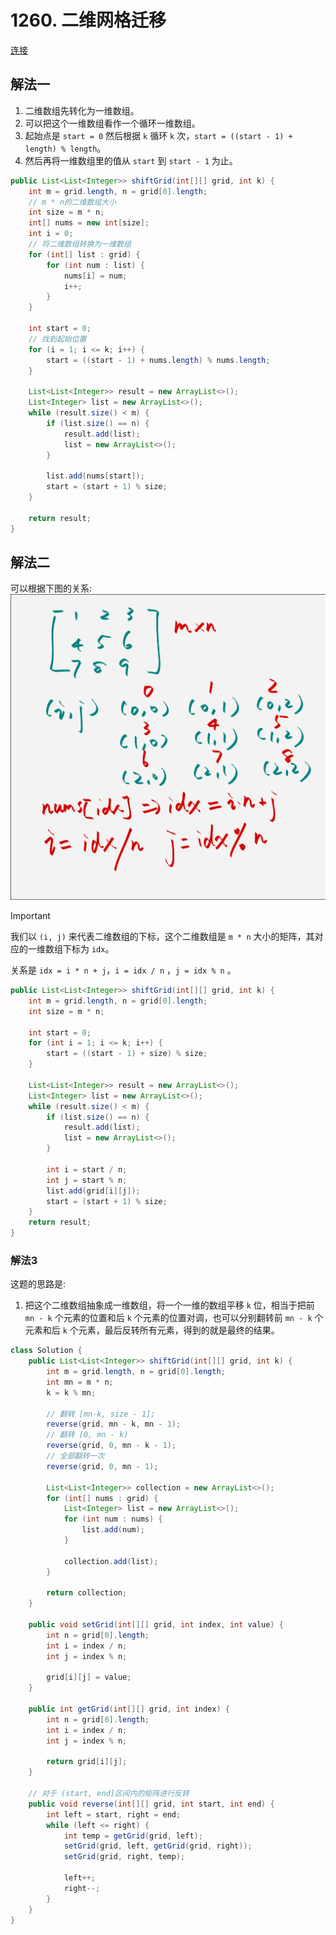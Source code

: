 # 1260. 二维网格迁移 

[连接](https://leetcode.cn/problems/shift-2d-grid/submissions/634710526/)

## 解法一
1. 二维数组先转化为一维数组。
2. 可以把这个一维数组看作一个循环一维数组。
3. 起始点是 `start = 0` 然后根据 `k` 循环 `k` 次，`start = ((start - 1) + length) % length`。
4. 然后再将一维数组里的值从 `start` 到 `start - 1` 为止。

```java
public List<List<Integer>> shiftGrid(int[][] grid, int k) {
    int m = grid.length, n = grid[0].length;
    // m * n的二维数组大小
    int size = m * n;
    int[] nums = new int[size];
    int i = 0;
    // 将二维数组转换为一维数组
    for (int[] list : grid) {
        for (int num : list) {
            nums[i] = num;
            i++;
        }
    }

    int start = 0;
    // 找到起始位置
    for (i = 1; i <= k; i++) {
        start = ((start - 1) + nums.length) % nums.length;
    }

    List<List<Integer>> result = new ArrayList<>();
    List<Integer> list = new ArrayList<>();
    while (result.size() < m) {
        if (list.size() == n) {
            result.add(list);
            list = new ArrayList<>();
        }

        list.add(nums[start]);
        start = (start + 1) % size;
    }

    return result;
}
```

## 解法二

可以根据下图的关系:
![二维数组对应一维数组下标](./images/1260_shift_grid.png)

>[!important]
> 我们以 `(i, j)` 来代表二维数组的下标，这个二维数组是 `m * n` 大小的矩阵，其对应的一维数组下标为 `idx`。
> 
> 关系是 `idx = i * n + j`，`i = idx / n` ，`j = idx % n` 。

```java
public List<List<Integer>> shiftGrid(int[][] grid, int k) {
    int m = grid.length, n = grid[0].length;
    int size = m * n;

    int start = 0;
    for (int i = 1; i <= k; i++) {
        start = ((start - 1) + size) % size;
    }

    List<List<Integer>> result = new ArrayList<>();
    List<Integer> list = new ArrayList<>();
    while (result.size() < m) {
        if (list.size() == n) {
            result.add(list);
            list = new ArrayList<>();
        }

        int i = start / n;
        int j = start % n;
        list.add(grid[i][j]);
        start = (start + 1) % size;
    }
    return result;
}
```

### 解法3
这题的思路是: 
1. 把这个二维数组抽象成一维数组，将一个一维的数组平移 `k` 位，相当于把前 `mn - k` 个元素的位置和后 `k` 个元素的位置对调，也可以分别翻转前 `mn - k` 个元素和后 `k` 个元素，最后反转所有元素，得到的就是最终的结果。

```java
class Solution {
    public List<List<Integer>> shiftGrid(int[][] grid, int k) {
        int m = grid.length, n = grid[0].length;
        int mn = m * n;
        k = k % mn;

        // 翻转 [mn-k, size - 1];
        reverse(grid, mn - k, mn - 1);
        // 翻转 [0, mn - k)
        reverse(grid, 0, mn - k - 1);
        // 全部翻转一次
        reverse(grid, 0, mn - 1);

        List<List<Integer>> collection = new ArrayList<>();
        for (int[] nums : grid) {
            List<Integer> list = new ArrayList<>();
            for (int num : nums) {
                list.add(num);
            }

            collection.add(list);
        }

        return collection;
    }

    public void setGrid(int[][] grid, int index, int value) {
        int n = grid[0].length;
        int i = index / n;
        int j = index % n;

        grid[i][j] = value;
    }

    public int getGrid(int[][] grid, int index) {
        int n = grid[0].length;
        int i = index / n;
        int j = index % n;

        return grid[i][j];
    }

    // 对于 (start, end]区间内的矩阵进行反转
    public void reverse(int[][] grid, int start, int end) {
        int left = start, right = end;
        while (left <= right) {
            int temp = getGrid(grid, left);
            setGrid(grid, left, getGrid(grid, right));
            setGrid(grid, right, temp);

            left++;
            right--;
        }
    }
}
```




